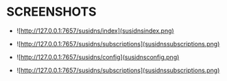 SCREENSHOTS
===========

 * ![http://127.0.0.1:7657/susidns/index](susidnsindex.png)

 * ![http://127.0.0.1:7657/susidns/subscriptions](susidnssubscriptions.png)

 * ![http://127.0.0.1:7657/susidns/config](susidnsconfig.png)

 * ![http://127.0.0.1:7657/susidns/subscriptions](susidnssubscriptions.png)


